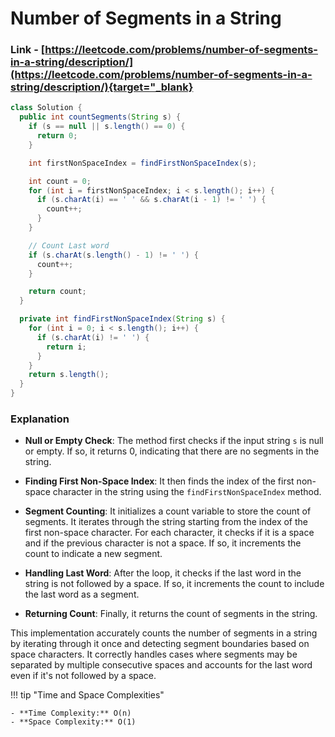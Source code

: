 # Number of Segments in a String

### Link - [https://leetcode.com/problems/number-of-segments-in-a-string/description/](https://leetcode.com/problems/number-of-segments-in-a-string/description/){target="_blank}

```java
class Solution {
  public int countSegments(String s) {
    if (s == null || s.length() == 0) {
      return 0;
    }

    int firstNonSpaceIndex = findFirstNonSpaceIndex(s);

    int count = 0;
    for (int i = firstNonSpaceIndex; i < s.length(); i++) {
      if (s.charAt(i) == ' ' && s.charAt(i - 1) != ' ') {
        count++;
      }
    }

    // Count Last word
    if (s.charAt(s.length() - 1) != ' ') {
      count++;
    }

    return count;
  }

  private int findFirstNonSpaceIndex(String s) {
    for (int i = 0; i < s.length(); i++) {
      if (s.charAt(i) != ' ') {
        return i;
      }
    }
    return s.length();
  }
}
```

### Explanation

* **Null or Empty Check**: The method first checks if the input string `s` is null or empty. If so, it returns 0, indicating that there are no segments in the string.

* **Finding First Non-Space Index**: It then finds the index of the first non-space character in the string using the `findFirstNonSpaceIndex` method.

* **Segment Counting**: It initializes a count variable to store the count of segments. It iterates through the string starting from the index of the first non-space character. For
  each character, it checks if it is a space and if the previous character is not a space. If so, it increments the count to indicate a new segment.

* **Handling Last Word**: After the loop, it checks if the last word in the string is not followed by a space. If so, it increments the count to include the last word as a segment.

* **Returning Count**: Finally, it returns the count of segments in the string.

This implementation accurately counts the number of segments in a string by iterating through it once and detecting segment boundaries based on space characters. It correctly
handles cases where segments may be separated by multiple consecutive spaces and accounts for the last word even if it's not followed by a space.

!!! tip "Time and Space Complexities"

    - **Time Complexity:** O(n)
    - **Space Complexity:** O(1)
